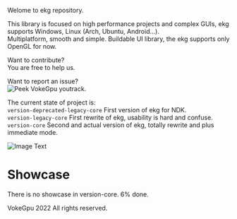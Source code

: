 Welome to ekg repository.

This library is focused on high performance projects and complex GUIs, ekg supports Windows, Linux (Arch, Ubuntu, Android...).  
Multiplatform, smooth and simple. Buildable UI library, the ekg supports only OpenGL for now.

Want to contribute?  
You are free to help us.

Want to report an issue?  
![Peek VokeGpu youtrack](https://vokegpu.youtrack.cloud).

The current state of project is:  
`version-deprecated-legacy-core` First version of ekg for NDK.  
`version-legacy-core` First rewrite of ekg, usability is hard and confuse.  
`version-core` Second and actual version of ekg, totally rewrite and plus immediate mode.

![Image Text](https://github.com/ekg-ui-library/ekg/blob/version-core/splash/splash-showcase-2-1.0.0.png.png?raw=true)

# Showcase

There is no showcase in version-core.
6% done.

VokeGpu 2022 All rights reserved.
